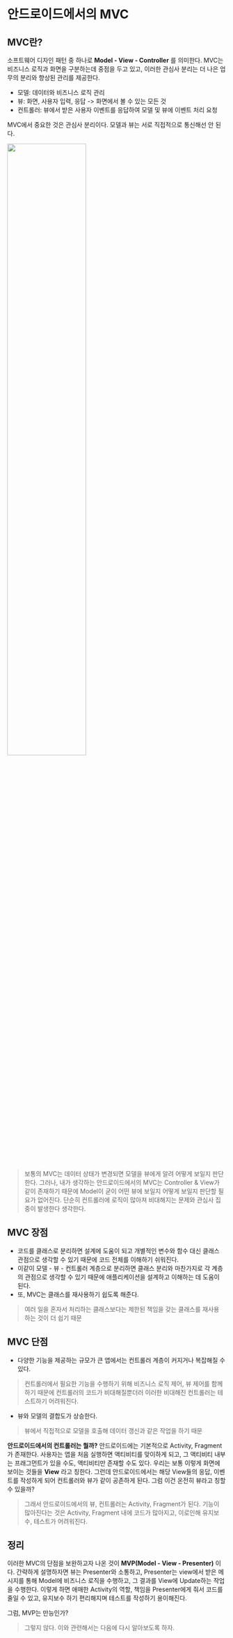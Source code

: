# 안드로이드에서의 MVC


## MVC란?
소프트웨어 디자인 패턴 중 하나로 **Model - View - Controller** 를 의미한다. MVC는 비즈니스 로직과 화면을 구분하는데 중점을 두고 있고, 이러한 관심사 분리는 더 나은 업무의 분리와 향상된 관리를 제공한다.

+ 모델: 데이터와 비즈니스 로직 관리
+ 뷰: 화면, 사용자 입력, 응답 -> 화면에서 볼 수 있는 모든 것
+ 컨트롤러: 뷰에서 받은 사용자 이벤트를 응답하여 모델 및 뷰에 이벤트 처리 요청

MVC에서 중요한 것은 관심사 분리이다. 모델과 뷰는 서로 직접적으로 통신해선 안 된다.

<img src="https://github.com/inseonyun/android-programming-book/assets/84364741/e7d56bf2-75ea-486c-bd17-4424aa84ab79" width="60%">

> 보통의 MVC는 데이터 상태가 변경되면 모델을 뷰에게 알려 어떻게 보일지 판단한다. 그러나, 내가 생각하는 안드로이드에서의 MVC는 Controller & View가 같이 존재하기 때문에 Model이 굳이 어떤 뷰에 보일지 어떻게 보일지 판단할 필요가 없어진다. 단순히 컨트롤러에 로직이 많아져 비대해지는 문제와 관심사 집중이 발생한다 생각한다.


## MVC 장점
+ 코드를 클래스로 분리하면 설계에 도움이 되고 개별적인 변수와 함수 대신 클래스 관점으로 생각할 수 있기 때문에 코드 전체를 이해하기 쉬워진다.
+ 이같이 모델 - 뷰 - 컨트롤러 계층으로 분리하면 클래스 분리와 마찬가지로 각 계층의 관점으로 생각할 수 있기 때문에 애플리케이션을 설계하고 이해하는 데 도움이 된다.
+ 또, MVC는 클래스를 재사용하기 쉽도록 해준다.
> 여러 일을 혼자서 처리하는 클래스보다는 제한된 책임을 갖는 클래스를 재사용 하는 것이 더 쉽기 때문


## MVC 단점
+ 다양한 기능을 제공하는 규모가 큰 앱에서는 컨트롤러 계층이 커지거나 복잡해질 수 있다.
> 컨트롤러에서 필요한 기능을 수행하기 위해 비즈니스 로직 제어, 뷰 제어를 함께하기 때문에 컨트롤러의 코드가 비대해질뿐더러 이러한 비대해진 컨트롤러는 테스트하기 어려워진다.
+ 뷰와 모델의 결합도가 상승한다.
> 뷰에서 직접적으로 모델을 호출해 데이터 갱신과 같은 작업을 하기 때문


**안드로이드에서의 컨트롤러는 뭘까?**
안드로이드에는 기본적으로 Activity, Fragment가 존재한다. 
사용자는 앱을 처음 실행하면 액티비티를 맞이하게 되고, 그 액티비티 내부는 프래그먼트가 있을 수도, 액티비티만 존재할 수도 있다.
우리는 보통 이렇게 화면에 보이는 것들을 **View** 라고 칭한다. 
그런데 안드로이드에서는 해당 View들의 응답, 이벤트를 작성하게 되어 컨트롤러와 뷰가 같이 공존하게 된다.
그럼 이건 온전히 뷰라고 칭할 수 있을까?
> 그래서 안드로이드에서의 뷰, 컨트롤러는 Activity, Fragment가 된다.
> 기능이 많아진다는 것은 Activity, Fragment 내에 코드가 많아지고, 이로인해 유지보수, 테스트가 어려워진다.


## 정리
이러한 MVC의 단점을 보완하고자 나온 것이 **MVP(Model - View - Presenter)** 이다.
간략하게 설명하자면 뷰는 Presenter와 소통하고, Presenter는 view에서 받은 메시지를 통해 Model에 비즈니스 로직을 수행하고, 그 결과를 View에 Update하는 작업을 수행한다.
이렇게 하면 애매한 Activity의 역할, 책임을 Presenter에게 줘서 코드를 줄일 수 있고, 유지보수 하기 편리해지며 테스트를 작성하기 용이해진다.

그럼, MVP는 만능인가?
> 그렇지 않다. 이와 관련해서는 다음에 다시 알아보도록 하자.
